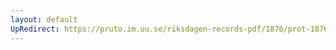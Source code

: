 ```yaml
---
layout: default
UpRedirect: https://pruto.im.uu.se/riksdagen-records-pdf/1876/prot-1876--fk--022/prot-1876--fk--022_013.pdf
---
```

